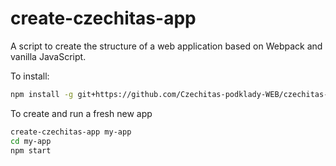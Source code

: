 # create-czechitas-app

A script to create the structure of a web application based on Webpack and vanilla JavaScript.

To install:

```bash
npm install -g git+https://github.com/Czechitas-podklady-WEB/czechitas-web-app.git
```

To create and run a fresh new app

```bash
create-czechitas-app my-app
cd my-app
npm start
```
